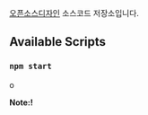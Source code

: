 [오픈소스디자인](https://opensrcdesign.com) 소스코드 저장소입니다.

## Available Scripts
### `npm start`
o

**Note:!**
